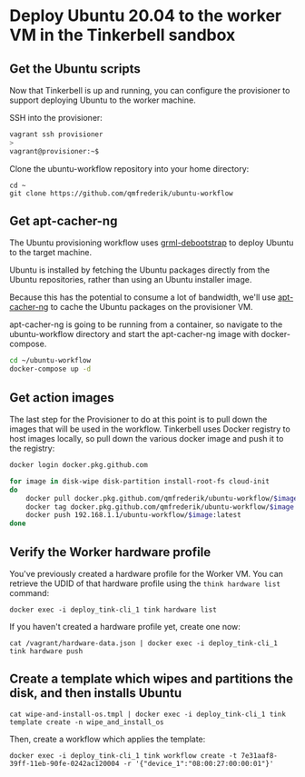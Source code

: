 # Deploy Ubuntu 20.04 to the worker VM in the Tinkerbell sandbox

## Get the Ubuntu scripts

Now that Tinkerbell is up and running, you can configure the provisioner to support
deploying Ubuntu to the worker machine.

SSH into the provisioner:

```bash
vagrant ssh provisioner
>
vagrant@provisioner:~$
```

Clone the ubuntu-workflow repository into your home directory:

```
cd ~
git clone https://github.com/qmfrederik/ubuntu-workflow
```

## Get apt-cacher-ng

The Ubuntu provisioning workflow uses [grml-debootstrap](https://grml.org/grml-debootstrap/)
to deploy Ubuntu to the target machine.

Ubuntu is installed by fetching the Ubuntu packages directly from the Ubuntu repositories,
rather than using an Ubuntu installer image.

Because this has the potential to consume a lot of bandwidth, we'll use [apt-cacher-ng](https://wiki.debian.org/AptCacherNg)
to cache the Ubuntu packages on the provisioner VM.

apt-cacher-ng is going to be running from a container, so navigate to the ubuntu-workflow directory and start the
apt-cacher-ng image with docker-compose.

```bash
cd ~/ubuntu-workflow
docker-compose up -d
```

## Get action images

The last step for the Provisioner to do at this point is to pull down the images that will be used in the workflow.
Tinkerbell uses Docker registry to host images locally, so pull down the various docker image and push it to the registry:

```bash
docker login docker.pkg.github.com

for image in disk-wipe disk-partition install-root-fs cloud-init
do
    docker pull docker.pkg.github.com/qmfrederik/ubuntu-workflow/$image:410297842
    docker tag docker.pkg.github.com/qmfrederik/ubuntu-workflow/$image:410297842 192.168.1.1/ubuntu-workflow/$image:latest
    docker push 192.168.1.1/ubuntu-workflow/$image:latest
done
```

## Verify the Worker hardware profile

You've previously created a hardware profile for the Worker VM.
You can retrieve the UDID of that hardware profile using the `think hardware list` command:

```
docker exec -i deploy_tink-cli_1 tink hardware list
```

If you haven't created a hardware profile yet, create one now:

```
cat /vagrant/hardware-data.json | docker exec -i deploy_tink-cli_1 tink hardware push
```

## Create a template which wipes and partitions the disk, and then installs Ubuntu

```
cat wipe-and-install-os.tmpl | docker exec -i deploy_tink-cli_1 tink template create -n wipe_and_install_os
```

Then, create a workflow which applies the template:

```
docker exec -i deploy_tink-cli_1 tink workflow create -t 7e31aaf8-39ff-11eb-90fe-0242ac120004 -r '{"device_1":"08:00:27:00:00:01"}'
```